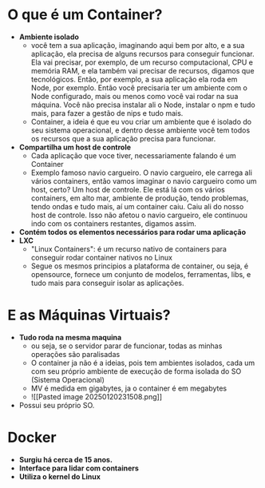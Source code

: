 # O que é um Container?
- **Ambiente isolado**
	- você tem a sua aplicação, imaginando aqui bem por alto, e a sua aplicação, ela precisa de alguns recursos para conseguir funcionar. Ela vai precisar, por exemplo, de um recurso computacional, CPU e memória RAM, e ela também vai precisar de recursos, digamos que tecnológicos. Então, por exemplo, a sua aplicação ela roda em Node, por exemplo. Então você precisaria ter um ambiente com o Node configurado, mais ou menos como você vai rodar na sua máquina. Você não precisa instalar ali o Node, instalar o npm e tudo mais, para fazer a gestão de nips e tudo mais.
	- Container, a ideia é que eu vou criar um ambiente que é isolado do seu sistema operacional, e dentro desse ambiente você tem todos os recursos que a sua aplicação precisa para funcionar.
- **Compartilha um host de controle**
	- Cada aplicação que voce tiver, necessariamente falando é um Container
	- Exemplo famoso navio cargueiro. O navio cargueiro, ele carrega ali vários containers, então vamos imaginar o navio cargueiro como um host, certo? Um host de controle. Ele está lá com os vários containers, em alto mar, ambiente de produção, tendo problemas, tendo ondas e tudo mais, aí um container caiu. Caiu ali do nosso host de controle. Isso não afetou o navio cargueiro, ele continuou indo com os containers restantes, digamos assim.
- **Contém todos os elementos necessários para rodar uma aplicação**
- **LXC**
	- "Linux Containers": é um recurso nativo de containers para conseguir rodar container nativos no Linux
	- Segue os mesmos principios a plataforma de container, ou seja, é opensource, fornece um conjunto de modelos, ferramentas, libs, e tudo mais para conseguir isolar as aplicações.
# E as Máquinas Virtuais?
- **Tudo roda na mesma maquina**
	- ou seja, se o servidor parar de funcionar, todas as minhas operações são paralisadas
	- O container ja não é a ideias, pois tem ambientes isolados, cada um com seu próprio ambiente de execução de forma isolada do SO (Sistema Operacional)
	- MV é medida em gigabytes, ja o container é em megabytes
	- ![[Pasted image 20250120231508.png]]
- Possui seu próprio SO.

# Docker
- **Surgiu há cerca de 15 anos.**
- **Interface para lidar com containers**
- **Utiliza o kernel do Linux**